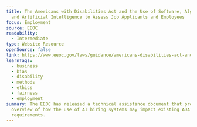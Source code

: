 ```yaml
---
title: The Americans with Disabilities Act and the Use of Software, Algorithms,
  and Artificial Intelligence to Assess Job Applicants and Employees
focus: Employment
source: EEOC
readability:
  - Intermediate
type: Website Resource
openSource: false
link: https://www.eeoc.gov/laws/guidance/americans-disabilities-act-and-use-software-algorithms-and-artificial-intelligence
learnTags:
  - business
  - bias
  - disability
  - methods
  - ethics
  - fairness
  - employment
summary: The EEOC has released a technical assistance document that provides an
  overview of how the use of AI hiring systems may impact existing ADA
  requirements.
---
```

